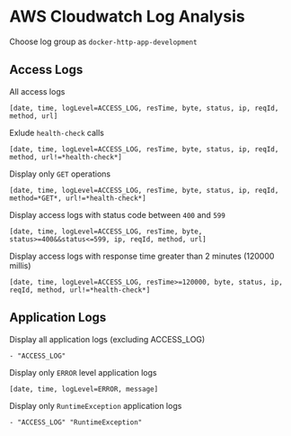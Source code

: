 # AWS Cloudwatch Log Analysis

Choose log group as `docker-http-app-development`

## Access Logs

All access logs

    [date, time, logLevel=ACCESS_LOG, resTime, byte, status, ip, reqId, method, url]

Exlude `health-check` calls

    [date, time, logLevel=ACCESS_LOG, resTime, byte, status, ip, reqId, method, url!=*health-check*]

Display only `GET` operations

    [date, time, logLevel=ACCESS_LOG, resTime, byte, status, ip, reqId, method=*GET*, url!=*health-check*]

Display access logs with status code between `400` and `599`

    [date, time, logLevel=ACCESS_LOG, resTime, byte, status>=400&&status<=599, ip, reqId, method, url]

Display access logs with response time greater than 2 minutes (120000 millis)

    [date, time, logLevel=ACCESS_LOG, resTime>=120000, byte, status, ip, reqId, method, url!=*health-check*]

## Application Logs

Display all application logs (excluding ACCESS_LOG)

    - "ACCESS_LOG"

Display only `ERROR` level application logs

    [date, time, logLevel=ERROR, message]

Display only `RuntimeException` application logs

    - "ACCESS_LOG" "RuntimeException"